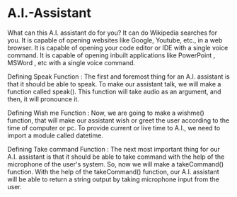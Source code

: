 # A.I.-Assistant
What can this A.I. assistant do for you? 
It can do Wikipedia searches for you. 
It is capable of opening websites like Google, Youtube, etc., in a web browser. 
It is capable of opening your code editor or IDE with a single voice command. 
It is capable of opening inbuilt applications like PowerPoint , MSWord , etc with a single voice command.

Defining Speak Function : 
The first and foremost thing for an A.I. assistant is that it should be able to speak. To make our assistant talk, we will make a function called speak(). This function will take audio as an argument, and then, it will pronounce it.

Defining Wish me Function : 
Now, we are going to make a wishme() function, that will make our assistant wish or greet the user according to the time of computer or pc. To provide current or live time to A.I., we need to import a module called datetime. 

Defining Take command Function : 
The next most important thing for our A.I. assistant is that it should be able to take command with the help of the microphone of the user's system. So, now we will make a takeCommand() function.  With the help of the takeCommand() function, our A.I. assistant will be able to return a string output by taking microphone input from the user.
